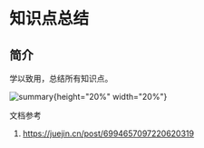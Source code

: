 # 知识点总结

## 简介

学以致用，总结所有知识点。

![summary](/images/logo.png){height="20%" width="20%"}

文档参考

1. https://juejin.cn/post/6994657097220620319
